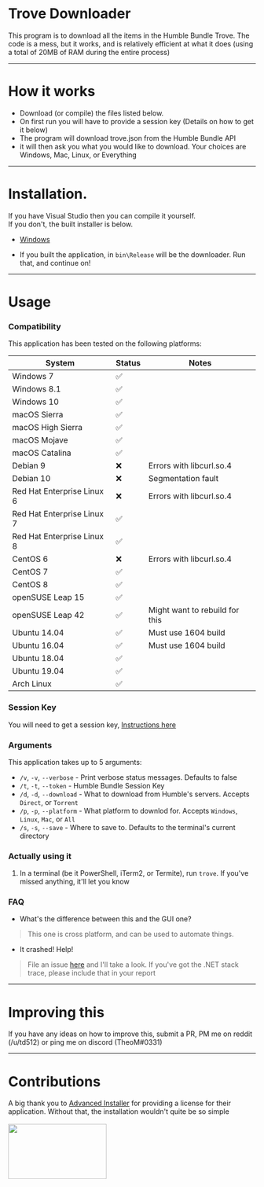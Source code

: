 

# Trove Downloader

This program is to download all the items in the Humble Bundle Trove. The code is a mess, but it works, and is relatively efficient at what it does (using a total of 20MB of RAM during the entire process)

*****
# How it works

* Download (or compile) the files listed below.
* On first run you will have to provide a session key (Details on how to get it below)
* The program will download trove.json from the Humble Bundle API
* it will then ask you what you would like to download. Your choices are Windows, Mac, Linux, or Everything

****
# Installation.

If you have Visual Studio then you can compile it yourself.  
If you don't, the built installer is below.  
* [Windows](https://ltscdn.m6.nz/humble/trove-downloader.exe?version=1.6.0&utm_source=htd-github)

* If you built the application, in `bin\Release` will be the downloader. Run that, and continue on!

****

# Usage

### Compatibility

This application has been tested on the following platforms:

| System                     | Status   | Notes                          |
| -------------------------- | -------- | ------------------------------ |
| Windows 7                  | &#9989;  |                                |
| Windows 8.1                | &#9989;  |                                |
| Windows 10                 | &#9989;  |                                |
| macOS Sierra               | &#9989;  |                                |
| macOS High Sierra          | &#9989;  |                                |
| macOS Mojave               | &#9989;  |                                |
| macOS Catalina             | &#9989;  |                                |
| Debian 9                   | &#10060; | Errors with libcurl.so.4         |
| Debian 10                  | &#10060; | Segmentation fault             |
| Red Hat Enterprise Linux 6 | &#10060; | Errors with libcurl.so.4       |
| Red Hat Enterprise Linux 7 | &#9989;  |                                |
| Red Hat Enterprise Linux 8 | &#9989;  |                                |
| CentOS 6                   | &#10060; | Errors with libcurl.so.4         |
| CentOS 7                   | &#9989;  |                                |
| CentOS 8                   | &#9989;  |                                |
| openSUSE Leap 15           | &#9989;  |                                |
| openSUSE Leap 42           | &#9989;  | Might want to rebuild for this |
| Ubuntu 14.04               | &#9989;  | Must use 1604 build            |
| Ubuntu 16.04               | &#9989;  | Must use 1604 build            |
| Ubuntu 18.04               | &#9989;  |                                |
| Ubuntu 19.04               | &#9989;  |                                |
| Arch Linux                 | &#9989;  |                                |

### Session Key

You will need to get a session key, [Instructions here](https://github.com/talonius/hb-downloader/wiki/Using-Session-Information-From-Windows-For-hb-downloader)

### Arguments

This application takes up to 5 arguments:
* `/v`, `-v`, `--verbose`  - Print verbose status messages. Defaults to false
* `/t`, `-t`, `--token`    - Humble Bundle Session Key
* `/d`, `-d`, `--download` - What to download from Humble's servers. Accepts `Direct`, or `Torrent`
* `/p`, `-p`, `--platform` - What platform to downlod for. Accepts `Windows`, `Linux`, `Mac`, or `All`
* `/s`, `-s`, `--save`     - Where to save to. Defaults to the terminal's current directory

### Actually using it

1. In a terminal (be it PowerShell, iTerm2, or Termite), run `trove`. If you've missed anything, it'll let you know

### FAQ

* What's the difference between this and the GUI one?

> This one is cross platform, and can be used to automate things. 

* It crashed! Help!

> File an issue [here](https://github.com/td512/Humble-Trove-Console-Downloader/issues) and I'll take a look. If you've got the .NET stack trace, please include that in your report
 
****

# Improving this

If you have any ideas on how to improve this, submit a PR, PM me on reddit (/u/td512) or ping me on discord (TheoM#0331)

****

# Contributions

A big thank you to [Advanced Installer](https://www.advancedinstaller.com) for providing a license for their application. Without that, the installation wouldn't quite be so simple
<br><br>
<img src="https://github.com/td512/Humble-Trove-Downloader/blob/master/contrib/contrib_logo_ai.png" height="112" width="200">
